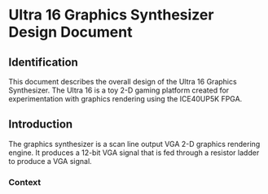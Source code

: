# Ultra 16 Graphics Synthesizer Design Document

## Identification

This document describes the overall design of the Ultra 16 Graphics Synthesizer.
The Ultra 16 is a toy 2-D gaming platform created for experimentation with graphics rendering using the ICE40UP5K FPGA.

## Introduction

The graphics synthesizer is a scan line output VGA 2-D graphics rendering engine.
It produces a 12-bit VGA signal that is fed through a resistor ladder to produce a VGA signal.

### Context

